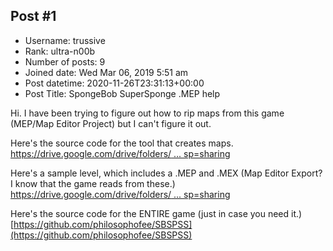 ## Post #1
- Username: trussive
- Rank: ultra-n00b
- Number of posts: 9
- Joined date: Wed Mar 06, 2019 5:51 am
- Post datetime: 2020-11-26T23:31:13+00:00
- Post Title: SpongeBob SuperSponge .MEP help

Hi. I have been trying to figure out how to rip maps from this game (MEP/Map Editor Project) but I can't figure it out.

Here's the source code for the tool that creates maps.
[https://drive.google.com/drive/folders/ ... sp=sharing](https://drive.google.com/drive/folders/1p36I1AP7wbi4Wd52GgU4BwjC_GpQzlaF?usp=sharing)

Here's a sample level, which includes a .MEP and .MEX (Map Editor Export? I know that the game reads from these.)
[https://drive.google.com/drive/folders/ ... sp=sharing](https://drive.google.com/drive/folders/1gXKtxRu1P9PHhjxaoAjpdYp82_uuJKO7?usp=sharing)

Here's the source code for the ENTIRE game (just in case you need it.)
[https://github.com/philosophofee/SBSPSS](https://github.com/philosophofee/SBSPSS)
